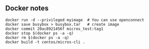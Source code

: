 ## Docker notes
    docker run -d --privileged myimage	# You can use openconnect
    docker save busybox > busybox.tar	# create image
    docker commit 20ac8921456f micros_test:tag1
    docker stop $(docker ps -a -q)
    docker rm $(docker ps -a -q)
    docker build -t centos/micros-cli .
